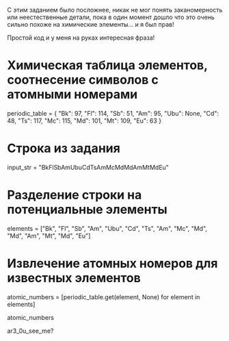 С этим заданием было посложнее, никак не мог понять заканомерность или неестественные детали, пока в один момент дошло что это очень сильно похоже на химические элементы...
и я был прав!

Простой код и у меня на руках интересная фраза!


# Химическая таблица элементов, соотнесение символов с атомными номерами
periodic_table = {
    "Bk": 97, "Fl": 114, "Sb": 51, "Am": 95, "Ubu": None, "Cd": 48,
    "Ts": 117, "Mc": 115, "Md": 101, "Mt": 109, "Eu": 63
}

# Строка из задания
input_str = "BkFlSbAmUbuCdTsAmMcMdMdAmMtMdEu"

# Разделение строки на потенциальные элементы
elements = ["Bk", "Fl", "Sb", "Am", "Ubu", "Cd", "Ts", "Am", "Mc", "Md", "Md", "Am", "Mt", "Md", "Eu"]

# Извлечение атомных номеров для известных элементов
atomic_numbers = [periodic_table.get(element, None) for element in elements]

atomic_numbers


ar3_0u_see_me?
